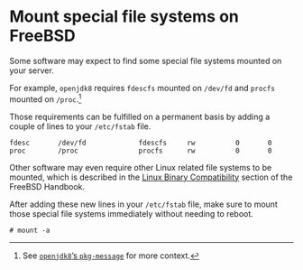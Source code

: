 # Mount special file systems on FreeBSD

Some software may expect to find some special file systems mounted on your server.

For example, `openjdk8` requires `fdescfs` mounted on `/dev/fd` and `procfs` mounted on `/proc`.[^1]

[^1]: See [`openjdk8`’s `pkg-message`](https://www.freshports.org/java/openjdk8#message) for more context.

Those requirements can be fulfilled on a permanent basis by adding a couple of lines to your `/etc/fstab` file.

```
fdesc       /dev/fd             fdescfs     rw          0       0
proc        /proc               procfs      rw          0       0
```

Other software may even require other Linux related file systems to be mounted, which is described in the [Linux Binary Compatibility](https://docs.freebsd.org/en/books/handbook/linuxemu/) section of the FreeBSD Handbook.

After adding these new lines in your `/etc/fstab` file, make sure to mount those special file systems immediately without needing to reboot.

```console
# mount -a
```
